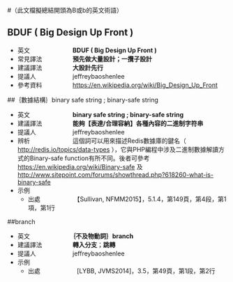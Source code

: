 #（此文檔擬總結開頭為B或b的英文術語）

## BDUF ( Big Design Up Front )

* 英文　　　　　　　**BDUF ( Big Design Up Front )**
* 常見譯法　　　　　**預先做大量設計；一攬子設計**
* 建議譯法　　　　　**大設計先行**
* 提議人　　　　　　jeffreybaoshenlee
* 參考資料　　　　　https://en.wikipedia.org/wiki/Big_Design_Up_Front

##｛數據結構｝binary safe string ; binary-safe string

* 英文　　　　　　　**binary safe string ; binary-safe string**
* 建議譯法　　　　　**能夠【表達/合理容納】各種內容的二進制字符串**
* 提議人　　　　　　jeffreybaoshenlee
* 辨析　　　　　　　這個詞可以用來描述Redis數據庫的鍵名（ http://redis.io/topics/data-types ），它與PHP編程中涉及二進制數據解讀方式的Binary-safe function有所不同。後者可參考 https://en.wikipedia.org/wiki/Binary-safe 及 http://www.sitepoint.com/forums/showthread.php?618260-what-is-binary-safe
* 示例
  * 出處　　　　　　【Sullivan, NFMM2015】，5.1.4，第149頁，第4段，第1項，第1行

##branch

* 英文　　　　　　　**｛不及物動詞｝branch**
* 建議譯法　　　　　**轉入分支**；**跳轉**
* 提議人　　　　　　jeffreybaoshenlee
* 示例
  * 出處　　　　　　[LYBB, JVMS2014]，3.5，第49頁，第1段，第2行

